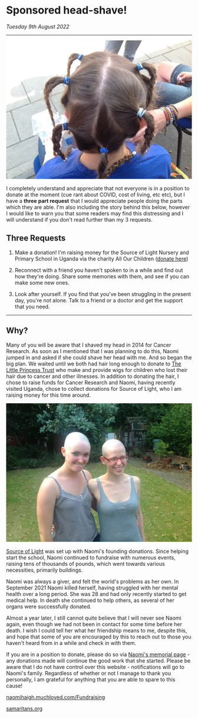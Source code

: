 # Sponsored head-shave!

_Tuesday 9th August 2022_

---

![](images/IMG_1013.JPG)

I completely understand and appreciate that not everyone is in a position to donate at the moment (cue rant about COVID, cost of living, etc etc), but I have a **three part request** that I would appreciate people doing the parts which they are able. I'm also including the story behind this below, however I would like to warn you that some readers may find this distressing and I will understand if you don't read further than my 3 requests.

## Three Requests

1) Make a donation! I'm raising money for the Source of Light Nursery and Primary School in Uganda via the charity All Our Children ([donate here](https://naomihaigh.muchloved.com/Fundraising))

2) Reconnect with a friend you haven't spoken to in a while and find out how they're doing. Share some memories with them, and see if you can make some new ones.

3) Look after yourself. If you find that you've been struggling in the present day, you're not alone. Talk to a friend or a doctor and get the support that you need.

---

## Why?

Many of you will be aware that I shaved my head in 2014 for Cancer Research. As soon as I mentioned that I was planning to do this, Naomi jumped in and asked if she could shave her head with me. And so began the big plan. We waited until we both had hair long enough to donate to [The Little Princess Trust](https://www.littleprincesses.org.uk) who make and provide wigs for children who lost their hair due to cancer and other illnesses. In addition to donating the hair, I chose to raise funds for Cancer Research and Naomi, having recently visited Uganda, chose to collect donations for Source of Light, who I am raising money for this time around.

![](images/IMG_1030.JPG)

[Source of Light](https://www.allourchildren.co.uk/post/the-source-of-light-nursery-and-primary-school-mubende-uganda) was set up with Naomi's founding donations. Since helping start the school, Naomi continued to fundraise with numerous events, raising tens of thousands of pounds, which went towards various necessities, primarily buildings.

Naomi was always a giver, and felt the world's problems as her own. In September 2021 Naomi killed herself, having struggled with her mental health over a long period. She was 28 and had only recently started to get medical help. In death she continued to help others, as several of her organs were successfully donated.

Almost a year later, I still cannot quite believe that I will never see Naomi again, even though we had not been in contact for some time before her death. I wish I could tell her what her friendship means to me, despite this, and hope that some of you are encouraged by this to reach out to those you haven't heard from in a while and check in with them.

If you are in a position to donate, please do so via [Naomi's memorial page](https://naomihaigh.muchloved.com/Fundraising) - any donations made will continue the good work that she started. Please be aware that I do not have control over this website - notifications will go to Naomi's family. Regardless of whether or not I manage to thank you personally, I am grateful for anything that you are able to spare to this cause!

[naomihaigh.muchloved.com/Fundraising](https://naomihaigh.muchloved.com/Fundraising)

[samaritans.org](https://www.samaritans.org)
